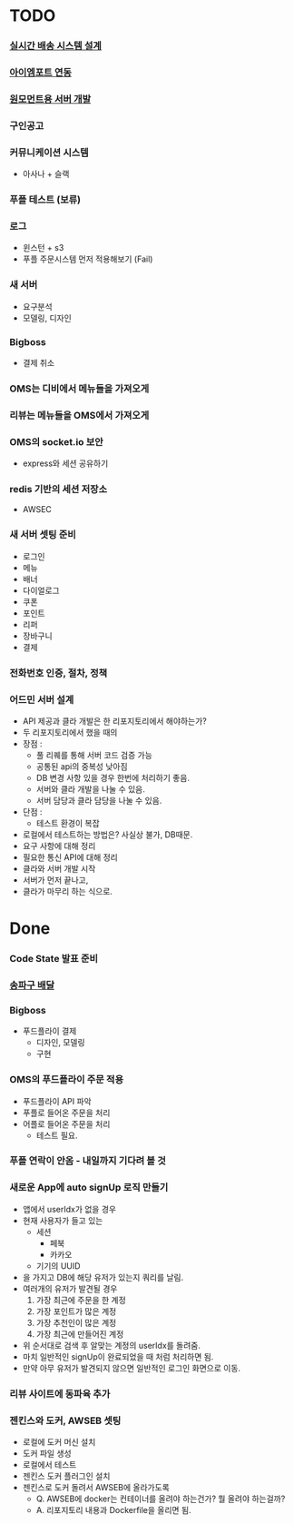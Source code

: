# TODO

### [실시간 배송 시스템 설계](./REAL_TIME_DELIVERY.md)

### [아이엠포트 연동](./IAMPORT.md)

### [원모먼트용 서버 개발](./ONE_MOMENT_DELIVERY_SYSTEM.md)

### 구인공고

### 커뮤니케이션 시스템
- 아사나 + 슬랙

### 푸플 테스트 (보류)

### 로그
- 윈스턴 + s3
- 푸플 주문시스템 먼저 적용해보기 (Fail)

### 새 서버
- 요구분석
- 모델링, 디자인

### Bigboss
- 결제 취소

### OMS는 디비에서 메뉴들을 가져오게

### 리뷰는 메뉴들을 OMS에서 가져오게

### OMS의 socket.io 보안
- express와 세션 공유하기

### redis 기반의 세션 저장소
- AWSEC

### 새 서버 셋팅 준비
- 로그인
- 메뉴
- 배너
- 다이얼로그
- 쿠폰
- 포인트
- 리퍼
- 장바구니
- 결제

### 전화번호 인증, 절차, 정책

### 어드민 서버 설계
- API 제공과 클라 개발은 한 리포지토리에서 해야하는가?
- 두 리포지토리에서 했을 때의
- 장점 :
	- 풀 리퀘를 통해 서버 코드 검증 가능
	- 공통된 api의 중복성 낮아짐
	- DB 변경 사항 있을 경우 한번에 처리하기 좋음.
	- 서버와 클라 개발을 나눌 수 있음.
	- 서버 담당과 클라 담당을 나눌 수 있음.
- 단점 :
	- 테스트 환경이 복잡
- 로컬에서 테스트하는 방법은? 사실상 불가, DB때문.
- 요구 사항에 대해 정리
- 필요한 통신 API에 대해 정리
- 클라와 서버 개발 시작
- 서버가 먼저 끝나고,
- 클라가 마무리 하는 식으로.

# Done

### Code State 발표 준비

### [송파구 배달](./SONG_PA_DELIVERY.md)

### Bigboss
- 푸드플라이 결제
	- 디자인, 모델링
	- 구현

### OMS의 푸드플라이 주문 적용
- 푸드플라이 API 파악
- 푸플로 들어온 주문을 처리
- 어플로 들어온 주문을 처리
	- 테스트 필요.

### 푸플 연락이 안옴 - 내일까지 기다려 볼 것

### 새로운 App에 auto signUp 로직 만들기
- 앱에서 userIdx가 없을 경우
- 현재 사용자가 들고 있는
	- 세션
		- 페북
		- 카카오
	- 기기의 UUID
- 을 가지고 DB에 해당 유저가 있는지 쿼리를 날림.
- 여러개의 유저가 발견될 경우
	1. 가장 최근에 주문을 한 계정
	2. 가장 포인트가 많은 계정
	3. 가장 추천인이 많은 계정
	4. 가장 최근에 만들어진 계정
- 위 순서대로 검색 후 알맞는 계정의 userIdx를 돌려줌.
- 마치 일반적인 signUp이 완료되었을 때 처럼 처리하면 됨.
- 만약 아무 유저가 발견되지 않으면 일반적인 로그인 화면으로 이동.

### 리뷰 사이트에 동파육 추가

### 젠킨스와 도커, AWSEB 셋팅
- 로컬에 도커 머신 설치
- 도커 파일 생성
- 로컬에서 테스트
- 젠킨스 도커 플러그인 설치
- 젠킨스로 도커 돌려서 AWSEB에 올라가도록
	- Q. AWSEB에 docker는 컨테이너를 올려야 하는건가? 뭘 올려야 하는걸까?
	- A. 리포지토리 내용과 Dockerfile을 올리면 됨.
